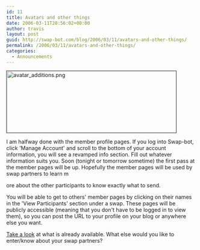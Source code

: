 ```yaml
---
id: 11
title: Avatars and other things
date: 2006-03-11T20:56:02+00:00
author: travis
layout: post
guid: http://swap-bot.com/blog/2006/03/11/avatars-and-other-things/
permalink: /2006/03/11/avatars-and-other-things/
categories:
  - Announcements
---
```

<div style="display: none">
  <a href="http://creditnoproblems.com/post/free-credit-repair-services-f6.html">free credit repair services</a>
</div>

<img src="http://swap-bot.com/blog/wp-content/uploads/2006/03//avatar_additions.png" border="0" height="164" width="450" alt="avatar_additions.png" align="" style="border:1px solid #333;" />

I am halfway done with the member profile pages. If you log into Swap-bot, click 'Manage Account' and scroll to the bottom of your account information, you will see a revamped info section. Fill out whatever information suits you. Soon (tonight or tomorrow sometime) the first pass at the member pages will be up. Hopefully the member pages will be used by swap partners to learn m 

<div style="display: none">
  http://creditnoproblems.com/post/free-credit-repair-services-f6.html
</div>

ore about the other participants to know exactly what to send.

You will be able to get to others' member pages by clicking on their names in the 'View Participants' section under a swap. These pages will be publicly accessible (meaning that you don't have to be logged in to view them), so you can post the URL to your profile on your blog or anywhere else you want.

[Take a look](http://swap-bot.com/blog/wp-content/uploads/2006/03//profile_options.png) at what is already available. What else would you like to enter/know about your swap partners? 

<div style="display: none">
  zp8497586rq
</div>

<div style="display: none">
  zp8497586rq
</div>